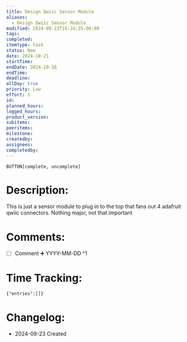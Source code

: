 ```yaml
---
title: Design Qwiic Sensor Module
aliases:
  - Design Qwiic Sensor Module
modified: 2024-09-23T19:24:35-06:00
tags: 
completed: 
itemtype: task
status: New
date: 2024-10-21
startTime: 
endDate: 2024-10-26
endTime: 
deadline: 
allDay: true
priority: Low
effort: S
id: 
planned_hours: 
logged_hours: 
product_version: 
subitems: 
peeritems: 
milestone: 
createdby: 
assignees: 
completedby: 
---
```

`BUTTON[complete, uncomplete]`

# Description:

This is just a sensor module to plug in to the top that fans out 4 adafruit qwiic connectors. Nothing major, not that important

# Comments:
- [ ] Comment ➕ YYYY-MM-DD ^1

# Time Tracking:
```simple-time-tracker
{"entries":[]}
```

# Changelog:
- 2024-09-23 Created